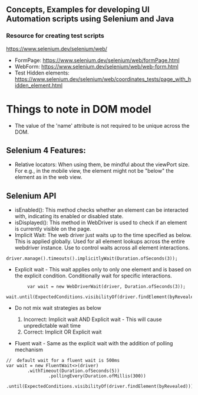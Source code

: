 ## Concepts, Examples for developing UI Automation scripts using Selenium and Java

### Resource for creating test scripts
https://www.selenium.dev/selenium/web/

- FormPage: https://www.selenium.dev/selenium/web/formPage.html
- WebForm: https://www.selenium.dev/selenium/web/web-form.html
- Test Hidden elements: https://www.selenium.dev/selenium/web/coordinates_tests/page_with_hidden_element.html

# Things to note in DOM model
- The value of the 'name' attribute  is not required to be unique across the DOM.

## Selenium 4 Features:
-   Relative locators: When using them, be mindful about the viewPort size. For e.g., in the mobile view, the element
might not be "below" the element as in the web view.

##  Selenium API
- isEnabled(): This method checks whether an element can be interacted with, indicating its enabled or disabled state.
- isDisplayed(): This method in WebDriver is used to check if an element is currently visible on the page.
- Implicit Wait: The web driver just waits up to the time specified as below. This is applied globally. Used for all
element lookups across the entire webdriver instance. Use to control waits across all element interactions.
 ```
driver.manage().timeouts().implicitlyWait(Duration.ofSeconds(3));
```
- Explicit wait - This wait applies only to only one element and is based on the explicit condition. Conditionally wait
for specific interactions.
```
        var wait = new WebDriverWait(driver, Duration.ofSeconds(3));
        wait.until(ExpectedConditions.visibilityOf(driver.findElement(byRevealed)));
```
- Do not mix wait strategies as below
  1. Incorrect: Implicit wait AND Explicit wait - This will cause unpredictable wait time
  2. Correct: Implicit OR Explicit wait

- Fluent wait - Same as the explicit wait with the addition of polling mechanism
````
//  default wait for a fluent wait is 500ms
var wait = new FluentWait<>(driver)
        .withTimeout(Duration.ofSeconds(5))
                .pollingEvery(Duration.ofMillis(300))
                        .until(ExpectedConditions.visibilityOf(driver.findElement(byRevealed)));
````

   
